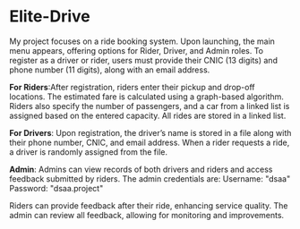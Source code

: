 # Elite-Drive

My project focuses on a ride booking system. Upon launching, the main menu appears, offering options for Rider, Driver, and Admin roles. To register as a driver or rider, users must provide their CNIC (13 digits) and phone number (11 digits), along with an email address. 

**For Riders**:After registration, riders enter their pickup and drop-off locations. The estimated fare is calculated using a graph-based algorithm. Riders also specify the number of passengers, and a car from a linked list is assigned based on the entered capacity. All rides are stored in a linked list.

**For Drivers**: Upon registration, the driver’s name is stored in a file along with their phone number, CNIC, and email address. When a rider requests a ride, a driver is randomly assigned from the file.

**Admin**: Admins can view records of both drivers and riders and access feedback submitted by riders. The admin credentials are:
Username: "dsaa"
Password: "dsaa.project"

Riders can provide feedback after their ride, enhancing service quality. The admin can review all feedback, allowing for monitoring and improvements.

